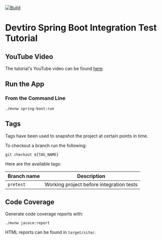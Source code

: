 [![Build](https://github.com/devtiro/spring-boot-unit-test-tutorial/actions/workflows/github-actions-build.yml/badge.svg)](https://github.com/devtiro/spring-boot-unit-test-tutorial/actions/workflows/github-actions-build.yml)

# Devtiro Spring Boot Integration Test Tutorial

## YouTube Video

The tutorial's YouTube video can be found [here](#).

## Run the App

### From the Command Line

```shell
./mvnw spring-boot:run
```

## Tags

Tags have been used to snapshot the project at certain points in time.

To checkout a branch run the following:

```shell
git checkout ${TAG_NAME}
```

Here are the available tags:

| Branch name |               Description                |
|-------------|------------------------------------------|
| `pretest`   | Working project before integration tests |

## Code Coverage

Generate code coverage reports with:

```
./mvnw jacoco:report
```

HTML reports can be found in `target/site/`.
